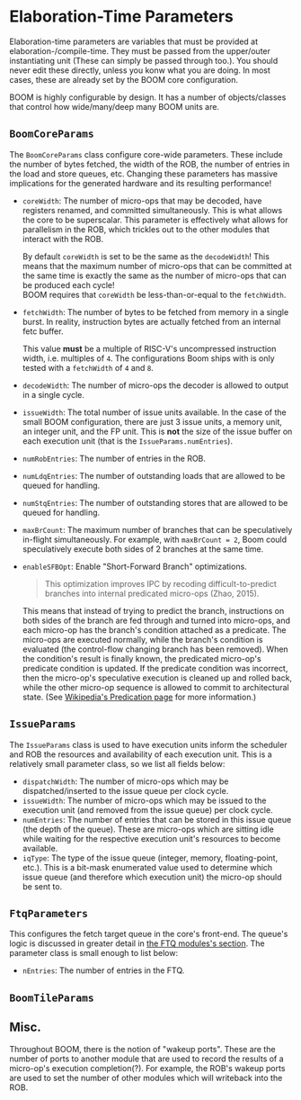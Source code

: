 # Elaboration-Time Parameters

Elaboration-time parameters are variables that must be provided at elaboration-/compile-time.
They must be passed from the upper/outer instantiating unit (These can simply be passed through too.).
You should never edit these directly, unless you konw what you are doing.
In most cases, these are already set by the BOOM core configuration.

BOOM is highly configurable by design.
It has a number of objects/classes that control how wide/many/deep many BOOM units are.

<!-- toc -->

## `BoomCoreParams`
The `BoomCoreParams` class configure core-wide parameters.
These include the number of bytes fetched, the width of the ROB, the number of entries in the load and store queues, etc.
Changing these parameters has massive implications for the generated hardware and its resulting performance!

* `coreWidth`: The number of micro-ops that may be decoded, have registers renamed, and committed simultaneously.
  This is what allows the core to be superscalar.
  This parameter is effectively what allows for parallelism in the ROB, which trickles out to the other modules that interact with the ROB.
  <div class="note">
  By default <code>coreWidth</code> is set to be the same as the <code>decodeWidth</code>!
  This means that the maximum number of micro-ops that can be committed at the same time is exactly the same as the number of micro-ops that can be produced each cycle!
  </div>
  <div class="note">
  BOOM requires that <code>coreWidth</code> be less-than-or-equal to the <code>fetchWidth</code>.
  </div>

* `fetchWidth`: The number of bytes to be fetched from memory in a single burst.
  In reality, instruction bytes are actually fetched from an internal fetc buffer.
  <div class="note">
  This value <strong>must</strong> be a multiple of RISC-V's uncompressed instruction width, i.e. multiples of <code>4</code>.
  The configurations Boom ships with is only tested with a <code>fetchWidth</code> of <code>4</code> and <code>8</code>.
  </div>

* `decodeWidth`: The number of micro-ops the decoder is allowed to output in a single cycle.
* `issueWidth`: The total number of issue units available.
  In the case of the small BOOM configuration, there are just 3 issue units, a memory unit, an integer unit, and the FP unit.
  This is **not** the size of the issue buffer on each execution unit (that is the `IssueParams.numEntries`).
* `numRobEntries`: The number of entries in the ROB.
* `numLdqEntries`: The number of outstanding loads that are allowed to be queued for handling.
* `numStqEntries`: The number of outstanding stores that are allowed to be queued for handling.
* `maxBrCount`: The maximum number of branches that can be speculatively in-flight simultaneously.
  For example, with `maxBrCount = 2`, Boom could speculatively execute both sides of 2 branches at the same time.
* `enableSFBOpt`: Enable "Short-Forward Branch" optimizations.
    > This optimization improves IPC by recoding difficult-to-predict branches into internal predicated micro-ops (Zhao, 2015).

  This means that instead of trying to predict the branch, instructions on both sides of the branch are fed through and turned into micro-ops, and each micro-op has the branch's condition attached as a predicate.
  The micro-ops are executed normally, while the branch's condition is evaluated (the control-flow changing branch has been removed).
  When the condition's result is finally known, the predicated micro-op's predicate condition is updated.
  If the predicate condition was incorrect, then the micro-op's speculative execution is cleaned up and rolled back, while the other micro-op sequence is allowed to commit to architectural state.
  (See [Wikipedia's Predication page](https://en.wikipedia.org/wiki/Predication_(computer_architecture)) for more information.)

## `IssueParams`
The `IssueParams` class is used to have execution units inform the scheduler and ROB the resources and availability of each execution unit.
This is a relatively small parameter class, so we list all fields below:

* `dispatchWidth`: The number of micro-ops which may be dispatched/inserted to the issue queue per clock cycle.
* `issueWidth`: The number of micro-ops which may be issued to the execution unit (and removed from the issue queue) per clock cycle.
* `numEntries`: The number of entries that can be stored in this issue queue (the depth of the queue).
  These are micro-ops which are sitting idle while waiting for the respective execution unit's resources to become available.
* `iqType`: The type of the issue queue (integer, memory, floating-point, etc.).
  This is a bit-mask enumerated value used to determine which issue queue (and therefore which execution unit) the micro-op should be sent to.

## `FtqParameters`
This configures the fetch target queue in the core's front-end.
The queue's logic is discussed in greater detail in [the FTQ modules's section](../modules/ftq.md).
The parameter class is small enough to list below:

* `nEntries`: The number of entries in the FTQ.

## `BoomTileParams`

## Misc.
Throughout BOOM, there is the notion of "wakeup ports".
These are the number of ports to another module that are used to record the results of a micro-op's execution completion(?).
For example, the ROB's wakeup ports are used to set the number of other modules which will writeback into the ROB.
